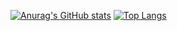 [![Anurag's GitHub stats](https://github-readme-stats.vercel.app/api?username=sarmatdzar)](https://github.com/anuraghazra/github-readme-stats)
[![Top Langs](https://github-readme-stats.vercel.app/api/top-langs/?username=sarmatdzar&layout=compact)](https://github.com/anuraghazra/github-readme-stats)
